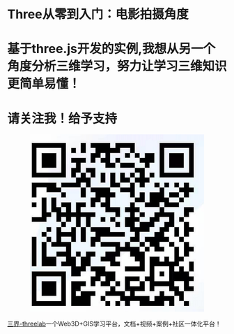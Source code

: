 # Three从零到入门：电影拍摄角度
# 基于three.js开发的实例,我想从另一个角度分析三维学习，努力让学习三维知识更简单易懂！

# 请关注我！给予支持
 <p align="center">
  <img src="img/qq.png" width="400px" hight="400px">
</p> 

[三界-threelab](http://www.threelab.cn/)一个Web3D+GIS学习平台，文档+视频+案例+社区一体化平台！